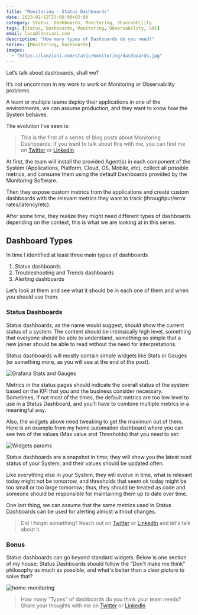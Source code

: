 ```yaml
---
title: "Monitoring - Status Dashboards"
date: 2023-02-12T23:00:00+02:00
category: Status, Dashboards, Monitoring, Observability
tags: [Status, Dashboards, Monitoring, Observability, SRE]
email: luca@lanziani.com
description: "How many types of Dashboards do you need?"
series: [Monitoring, Dashboards]
images:
  - "https://lanziani.com/static/monitoring/dashboards.jpg"
---
```


Let’s talk about dashboards, shall we?

It’s not uncommon in my work to work on Monitoring or Observability problems.

A team or multiple teams deploy their applications in one of the environments, we can assume production, and they want to know how the System behaves.

The evolution I’ve seen is:

<!--more-->

> This is the first of a series of blog posts about Monitoring Dashboards; If you want to talk about this with me, you can find me on [Twitter](https://twitter.com/lucalanziani/status/1624892620303466503) or [LinkedIn](https://www.linkedin.com/posts/activity-7030658527555694592-TVFg).

At first, the team will install the provided Agent(s) in each component of the System (Applications, Platform, Cloud, OS, Mobile, etc), collect all possible metrics, and consume them using the default Dashboards provided by the Monitoring Software.

Then they expose custom metrics from the applications and create custom dashboards with the relevant metrics they want to track (throughput/error rates/latency/etc).

After some time, they realize they might need different types of dashboards depending on the context, this is what we are looking at in this series.

## Dashboard Types

In time I identified at least three main types of dashboards

1. Status dashboards
2. Troubleshooting and Trends dashboards
3. Alerting dashboards

Let’s look at them and see what it should be in each one of them and when you should use them.

### Status Dashboards

Status dashboards, as the name would suggest, should show the current status of a system. The content should be intrinsically high level, something that everyone should be able to understand, something so simple that a new joiner should be able to read without the need for interpretations.

Status dashboards will mostly contain simple widgets like Stats or Gauges (or something more, as you will see at the end of the post).

![Grafana Stats and Gauges](/static/monitoring/simple-widgets.png)

Metrics in the status pages should indicate the overall status of the system based on the KPI that you and the business consider necessary. Sometimes, if not most of the times, the default metrics are too low level to use in a Status Dashboard, and you’ll have to combine multiple metrics in a meaningful way.

Also, the widgets above need tweaking to get the maximum out of them. Here is an example from my home automation dashboard where you can see two of the values (Max value and Thresholds) that you need to set:

![Widgets params](/static/monitoring/widgets-params.png)

Status dashboards are a snapshot in time; they will show you the latest read status of your System, and their values should be updated often.

Like everything else in your System, they will evolve in time, what is relevant today might not be tomorrow, and thresholds that seem ok today might be too small or too large tomorrow; thus, they should be treated as code and someone should be responsible for maintaining them up to date over time.

One last thing, we can assume that the same metrics used in Status Dashboards can be used for alerting almost without changes.

> Did I forget something? Reach out on [Twitter](https://twitter.com/lucalanziani/status/1624892620303466503) or [LinkedIn](https://www.linkedin.com/posts/activity-7030658527555694592-TVFg) and let's talk about it.

### Bonus

Status dashboards can go beyond standard widgets. Below is one section of my house; Status Dashboards should follow the "Don't make me think" philosophy as much as possible, and what's better than a clear picture to solve that?

![home-monitoring](/static/monitoring/home-monitoring.png)

> How many “Types” of dashboards do you think your team needs? Share your thoughts with me on [Twitter](https://twitter.com/lucalanziani/status/1624892620303466503) or [LinkedIn](https://www.linkedin.com/posts/activity-7030658527555694592-TVFg)
